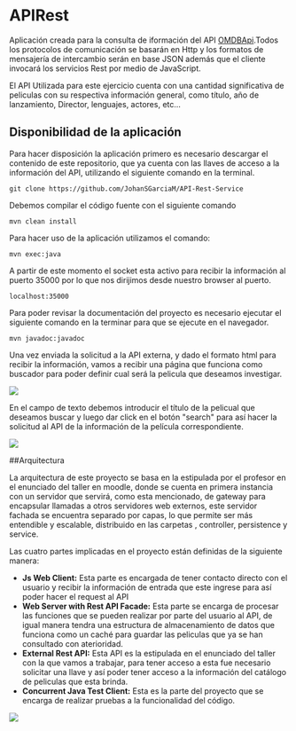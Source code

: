 # APIRest

Aplicación creada para la consulta de iformación del API [OMDBApi](https://www.omdbapi.com/).Todos los protocolos de comunicación se basarán en Http y los formatos de mensajería de intercambio serán en base JSON además que el cliente invocará los servicios Rest por medio de JavaScript.

El API Utilizada para este ejercicio cuenta con una cantidad significativa de peliculas con su respectiva información general, como título, año de lanzamiento, Director, lenguajes, actores, etc...

## Disponibilidad de la aplicación

Para hacer disposición la aplicación primero es necesario descargar el contenido de este repositorio, que ya cuenta con las llaves de acceso a la información del API, utilizando el siguiente comando en la terminal.

```
git clone https://github.com/JohanSGarciaM/API-Rest-Service
```
Debemos compilar el código fuente con el siguiente comando

```
mvn clean install
```
Para hacer uso de la aplicación utilizamos el comando:

```
mvn exec:java
```

A partir de este momento el socket esta activo para recibir la información al puerto 35000 por lo que nos dirijimos desde nuestro browser al puerto.

```
localhost:35000
```

Para poder revisar la documentación del proyecto es necesario ejecutar el siguiente comando en la terminar para que se ejecute en el navegador.

```
mvn javadoc:javadoc
```

Una vez enviada la solicitud a la API externa, y dado el formato html para recibir la información, vamos a recibir una página que funciona como buscador para poder definir cual será la pelicula que deseamos investigar.

![](/apirest/resources/buscador.jpg)

En el campo de texto debemos introducir el título de la pelicual que deseamos buscar y luego dar click en el botón "search" para así hacer la solicitud al API de la información de la película correspondiente.

![](/apirest/resources/shrek.jpg)


##Arquitectura

La arquitectura de este proyecto se basa en la estipulada por el profesor en el enunciado del taller en moodle, donde se cuenta en primera instancia con un servidor que servirá, como esta mencionado, de gateway para encapsular llamadas a otros servidores web externos, este servidor fachada se encuentra separado por capas, lo que permite ser más entendible y escalable, distribuido en las carpetas , controller, persistence y service.

Las cuatro partes implicadas en el proyecto están definidas de la siguiente manera:

- **Js Web Client:** Esta parte es encargada de tener contacto directo con el usuario y recibir la información de entrada que este ingrese para así poder hacer el request al API
- **Web Server with Rest API Facade:** Esta parte se encarga de procesar las funciones que se pueden realizar por parte del usuario al API, de igual manera tendra una estructura de almacenamiento de datos que funciona como un caché para guardar las peliculas que ya se han consultado con aterioridad.
- **External Rest API:** Esta API es la estipulada en el enunciado del taller con la que vamos a trabajar, para tener acceso a esta fue necesario solicitar una llave y así poder tener acceso a la información del catálogo de peliculas que esta brinda.
- **Concurrent Java Test Client:** Esta es la parte del proyecto que se encarga de realizar pruebas a la funcionalidad del código.

![](/apirest/resources/architecture.png)






